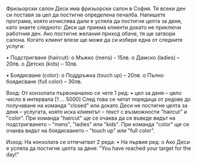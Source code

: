 Фризьорски салон
Деси има фризьорски салон в София. Тя всеки ден си поставя за цел да постигне определена печалба. Напишете програма, която изчислява дали е успяла да постигне целта за деня, като знаете следното:
Деси ще приема клиенти докато не приключи работния ден. Ако постигне желания приход обаче, тя ще затвори салона. Когато клиент влезе ще може да си избере една от следните услуги:

•	Подстригване (haircut):
o	Мъжко (mens) - 15лв.
o	Дамско (ladies) – 20лв.
o	Детско (kids) – 10лв.

•	Боядисване (color):
o	Поддръжка (touch up) – 20лв.
o	Пълно боядисване (full color) – 30лв.

Вход:
От конзолата първоначално се чете 1 ред:
•	цел за деня – цяло число в интервала [1 … 5000]
След това се четат поредица от редове до получаване на команда "closed" или докато Деси не постигне целта за деня – услугата, която иска клиентът – текст с възможности "haircut" и "color". 
При команда "haircut" ще се очаква да се въведе видът на подстригването – "mens", "ladies" или "kids".
При команда "color" ще се очаква видът на боядисването – "touch up" или "full color".

Изход:
На конзолата се отпечатват 2 реда: 
•	На първия ред:
o	Ако Деси е успяла да постигне целта за деня:
"You have reached your target for the day!" 
